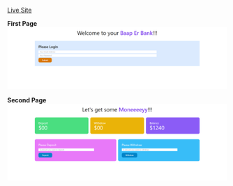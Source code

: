 [Live Site](https://xbayazid.github.io/convention-center/)

**First Page**
![](images/preview.png)

**Second Page**
![](images/previewTwo.png)
